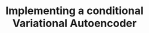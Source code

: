 ---
layout: post
title: Implementing a conditional Variational Autoencoder
comments: false
description: Implementing a Contional Variational Autoencoder
---